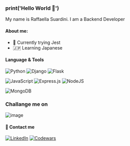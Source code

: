 ### print('Hello World 👋')
My name is Raffaella Suardini. I am a Backend Developer

#### About me:
- 🔭 Currently trying Jest
- 🇯🇵 Learning Japanese

####  Language & Tools 
![Python](https://img.shields.io/badge/python-3670A0?style=flat&logo=python&logoColor=white) ![Django](	https://img.shields.io/badge/Django-092E20?style=flat&logo=django&logoColor=white) ![Flask](https://img.shields.io/badge/flask-%23000.svg?style=flat&logo=flask&logoColor=white)

![JavaScript](	https://img.shields.io/badge/JavaScript-323330?style=flat&logo=javascript&logoColor=F7DF1E) 	![Express.js](https://img.shields.io/badge/express.js-%23404d59.svg?style=flat&logo=express&logoColor=%2361DAFB) ![NodeJS](https://img.shields.io/badge/node.js-6DA55F?style=flat&logo=node.js&logoColor=white)

![MongoDB](https://img.shields.io/badge/MongoDB-%234ea94b.svg?style=flat&logo=mongodb&logoColor=white)

### Challange me on
![image](https://www.codewars.com/users/raffaellas/badges/large)

#### 💌 Contact me
[![LinkedIn](https://img.shields.io/badge/LinkedIn-0077B5?style=flat&logo=linkedin&logoColor=white)](https://www.linkedin.com/in/raffaella-suardini-backend-developer/)  [![Codewars](https://img.shields.io/badge/Codewars-B1361E?style=flate&logo=codewars&logoColor=grey)](https://www.codewars.com/users/raffaellas )
